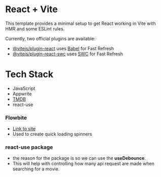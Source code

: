 # React + Vite

This template provides a minimal setup to get React working in Vite with HMR and some ESLint rules.

Currently, two official plugins are available:

- [@vitejs/plugin-react](https://github.com/vitejs/vite-plugin-react/blob/main/packages/plugin-react/README.md) uses [Babel](https://babeljs.io/) for Fast Refresh
- [@vitejs/plugin-react-swc](https://github.com/vitejs/vite-plugin-react-swc) uses [SWC](https://swc.rs/) for Fast Refresh

# Tech Stack

- JavaScript
- Appwrite
- [TMDB](https://developer.themoviedb.org/)
- react-use

### Flowbite

- [Link to site](https://flowbite.com/docs/components/spinner/)
- Used to create quick loading spinners

### react-use package
- the reason for the package is so we can use the  **useDebounce**.
- This will help with controlling how many api request are made when searching for a movie.